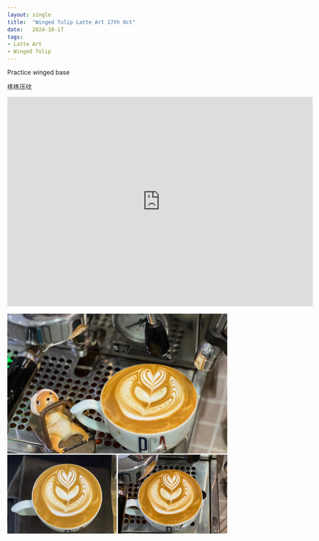 ```yaml
---
layout: single
title:  "Winged Tulip Latte Art 17th Oct"
date:   2024-10-17
tags:
- Latte Art
- Winged Tulip
---
```



Practice winged base

练练压纹



<div class="embed-container">
  <iframe
      src="https://www.youtube.com/embed/zWcvusY-OSk"
      width="700"
      height="480"
      frameborder="0"
      allowfullscreen="true">
  </iframe>
</div>


![](/assets/img/2024/10/17/235C5BFE-E317-47D3-8143-6C2E19B36AC4.JPG)

